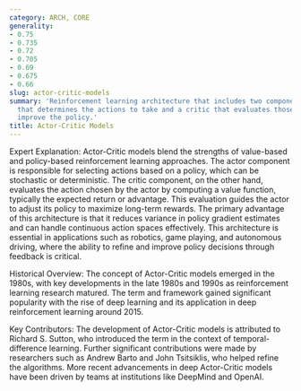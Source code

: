 ```yaml
---
category: ARCH, CORE
generality:
- 0.75
- 0.735
- 0.72
- 0.705
- 0.69
- 0.675
- 0.66
slug: actor-critic-models
summary: 'Reinforcement learning architecture that includes two components: an actor
  that determines the actions to take and a critic that evaluates those actions to
  improve the policy.'
title: Actor-Critic Models
---
```


Expert Explanation: Actor-Critic models blend the strengths of value-based and policy-based reinforcement learning approaches. The actor component is responsible for selecting actions based on a policy, which can be stochastic or deterministic. The critic component, on the other hand, evaluates the action chosen by the actor by computing a value function, typically the expected return or advantage. This evaluation guides the actor to adjust its policy to maximize long-term rewards. The primary advantage of this architecture is that it reduces variance in policy gradient estimates and can handle continuous action spaces effectively. This architecture is essential in applications such as robotics, game playing, and autonomous driving, where the ability to refine and improve policy decisions through feedback is critical.

Historical Overview: The concept of Actor-Critic models emerged in the 1980s, with key developments in the late 1980s and 1990s as reinforcement learning research matured. The term and framework gained significant popularity with the rise of deep learning and its application in deep reinforcement learning around 2015.

Key Contributors: The development of Actor-Critic models is attributed to Richard S. Sutton, who introduced the term in the context of temporal-difference learning. Further significant contributions were made by researchers such as Andrew Barto and John Tsitsiklis, who helped refine the algorithms. More recent advancements in deep Actor-Critic models have been driven by teams at institutions like DeepMind and OpenAI.